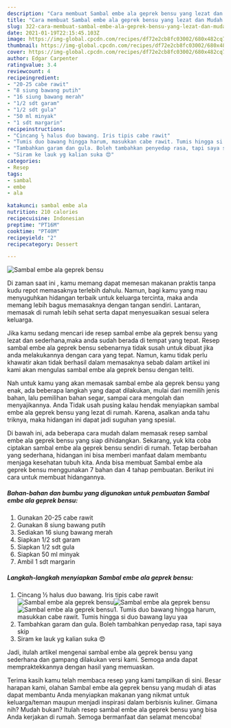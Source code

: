 ```yaml
---
description: "Cara membuat Sambal embe ala geprek bensu yang lezat dan Mudah Dibuat"
title: "Cara membuat Sambal embe ala geprek bensu yang lezat dan Mudah Dibuat"
slug: 322-cara-membuat-sambal-embe-ala-geprek-bensu-yang-lezat-dan-mudah-dibuat
date: 2021-01-19T22:15:45.103Z
image: https://img-global.cpcdn.com/recipes/df72e2cb8fc03002/680x482cq70/sambal-embe-ala-geprek-bensu-foto-resep-utama.jpg
thumbnail: https://img-global.cpcdn.com/recipes/df72e2cb8fc03002/680x482cq70/sambal-embe-ala-geprek-bensu-foto-resep-utama.jpg
cover: https://img-global.cpcdn.com/recipes/df72e2cb8fc03002/680x482cq70/sambal-embe-ala-geprek-bensu-foto-resep-utama.jpg
author: Edgar Carpenter
ratingvalue: 3.4
reviewcount: 4
recipeingredient:
- "20-25 cabe rawit"
- "8 siung bawang putih"
- "16 siung bawang merah"
- "1/2 sdt garam"
- "1/2 sdt gula"
- "50 ml minyak"
- "1 sdt margarin"
recipeinstructions:
- "Cincang ½ halus duo bawang. Iris tipis cabe rawit"
- "Tumis duo bawang hingga harum, masukkan cabe rawit. Tumis hingga si duo bawang layu yaa"
- "Tambahkan garam dan gula. Boleh tambahkan penyedap rasa, tapi saya skip"
- "Siram ke lauk yg kalian suka 😍"
categories:
- Resep
tags:
- sambal
- embe
- ala

katakunci: sambal embe ala 
nutrition: 210 calories
recipecuisine: Indonesian
preptime: "PT16M"
cooktime: "PT40M"
recipeyield: "2"
recipecategory: Dessert

---
```



![Sambal embe ala geprek bensu](https://img-global.cpcdn.com/recipes/df72e2cb8fc03002/680x482cq70/sambal-embe-ala-geprek-bensu-foto-resep-utama.jpg)

Di zaman  saat ini , kamu memang dapat memesan makanan praktis tanpa kudu repot memasaknya terlebih dahulu. Namun, bagi kamu yang mau menyuguhkan hidangan terbaik untuk keluarga tercinta, maka anda memang lebih bagus memasaknya dengan tangan sendiri. Lantaran, memasak di rumah lebih sehat serta dapat menyesuaikan sesuai selera keluarga.

Jika kamu sedang mencari ide resep sambal embe ala geprek bensu yang lezat dan sederhana,maka anda sudah berada di tempat yang tepat. Resep sambal embe ala geprek bensu  sebenarnya tidak susah untuk dibuat jika anda melakukannya dengan cara yang tepat. Namun, kamu tidak perlu khawatir akan tidak berhasil dalam memasaknya 
sebab dalam artikel ini kami akan mengulas sambal embe ala geprek bensu dengan teliti.  



Nah untuk kamu yang akan memasak sambal embe ala geprek bensu yang enak, ada beberapa langkah yang dapat dilakukan, mulai dari memilih jenis bahan, lalu pemilihan bahan segar, sampai cara mengolah dan menyajikannya. Anda Tidak usah pusing kalau hendak menyiapkan sambal embe ala geprek bensu yang lezat di rumah. Karena, asalkan anda  tahu triknya, maka hidangan ini dapat jadi suguhan yang spesial.

Di bawah ini, ada beberapa cara mudah dalam memasak resep sambal embe ala geprek bensu yang siap dihidangkan. Sekarang, yuk kita coba ciptakan sambal embe ala geprek bensu sendiri di rumah. Tetap berbahan yang sederhana, hidangan ini bisa memberi manfaat dalam membantu menjaga kesehatan tubuh kita. Anda bisa membuat Sambal embe ala geprek bensu menggunakan 7 bahan dan 4 tahap pembuatan. Berikut ini cara untuk membuat hidangannya.

<!--inarticleads1-->

##### Bahan-bahan dan bumbu yang digunakan untuk pembuatan Sambal embe ala geprek bensu:

1. Gunakan 20-25 cabe rawit
1. Gunakan 8 siung bawang putih
1. Sediakan 16 siung bawang merah
1. Siapkan 1/2 sdt garam
1. Siapkan 1/2 sdt gula
1. Siapkan 50 ml minyak
1. Ambil 1 sdt margarin




<!--inarticleads2-->

##### Langkah-langkah menyiapkan Sambal embe ala geprek bensu:

1. Cincang ½ halus duo bawang. Iris tipis cabe rawit
<img src="https://img-global.cpcdn.com/steps/da55fc2cbc1db498/160x128cq70/sambal-embe-ala-geprek-bensu-langkah-memasak-1-foto.jpg" alt="Sambal embe ala geprek bensu"><img src="https://img-global.cpcdn.com/steps/b5a9c2a395461193/160x128cq70/sambal-embe-ala-geprek-bensu-langkah-memasak-1-foto.jpg" alt="Sambal embe ala geprek bensu"><img src="https://img-global.cpcdn.com/steps/277418b7119dfc03/160x128cq70/sambal-embe-ala-geprek-bensu-langkah-memasak-1-foto.jpg" alt="Sambal embe ala geprek bensu">1. Tumis duo bawang hingga harum, masukkan cabe rawit. Tumis hingga si duo bawang layu yaa
1. Tambahkan garam dan gula. Boleh tambahkan penyedap rasa, tapi saya skip
1. Siram ke lauk yg kalian suka 😍




Jadi, itulah artikel mengenai  sambal embe ala geprek bensu  yang sederhana dan gampang dilakukan versi kami. Semoga anda dapat mempraktekkannya dengan hasil yang memuaskan. 

Terima kasih kamu telah membaca resep yang kami tampilkan di sini. Besar harapan kami, olahan  Sambal embe ala geprek bensu yang mudah di atas dapat membantu Anda menyiapkan makanan yang nikmat untuk keluarga/teman maupun menjadi inspirasi dalam berbisnis kuliner. Gimana nih? Mudah bukan? Itulah resep sambal embe ala geprek bensu yang bisa Anda kerjakan di rumah. Semoga bermanfaat dan selamat mencoba!


